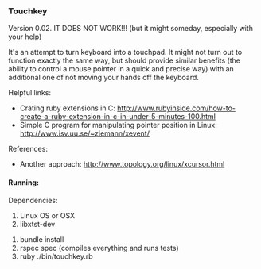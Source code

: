 ### Touchkey

Version 0.02. IT DOES NOT WORK!!! (but it might someday, especially with your help)

It's an attempt to turn keyboard into a touchpad. It might not turn out to function exactly the same way, but should provide similar benefits (the ability to control a mouse pointer in a quick and precise way) with an additional one of not moving your hands off the keyboard.

Helpful links:
* Crating ruby extensions in C: http://www.rubyinside.com/how-to-create-a-ruby-extension-in-c-in-under-5-minutes-100.html
* Simple C program for manipulating pointer position in Linux: http://www.isv.uu.se/~ziemann/xevent/

References:
* Another approach: http://www.topology.org/linux/xcursor.html

#### Running:

Dependencies:
1. Linux OS or OSX
2. libxtst-dev

1) bundle install
2) rspec spec (compiles everything and runs tests)
3) ruby ./bin/touchkey.rb
